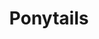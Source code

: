 ---
title: Ponytails
crosslinks:
- livven
- redlingerie
- AmandaEliseLee
- nsfw
- EmilyBloom
- helgalovekaty
---